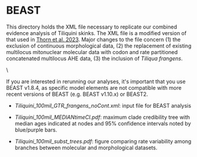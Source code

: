 # BEAST

This directory holds the XML file necessary to replicate our combined evidence analysis of Tiliquini skinks. The XML file is a modified version of that used in [Thorn et al. 2023](https://royalsocietypublishing.org/doi/full/10.1098/rspb.2023.0704). Major changes to the file concern (1) the exclusion of continuous morphological data, (2) the replacement of existing multilocus mitonuclear molecular data with codon and rate partitioned concatenated multilocus AHE data, (3) the inclusion of *Tiliqua frangens*. 

\  

If you are interested in rerunning our analyses, it's important that you use BEAST v1.8.4, as specific model elements are not compatible with more recent versions of BEAST (e.g. BEAST v1.10.x) or BEAST2. 

+ *Tiliquini_100mil_GTR_frangens_noCont.xml*: input file for BEAST analysis

+ *Tiliquini_100mil_MEDIANtimeCI.pdf*: maximum clade credibility tree with median ages indicated at nodes and 95% confidence intervals noted by blue/purple bars.

+ *Tiliquini_100mil_subst_trees.pdf*: figure comparing rate variability among branches between molecular and morphological datasets.
